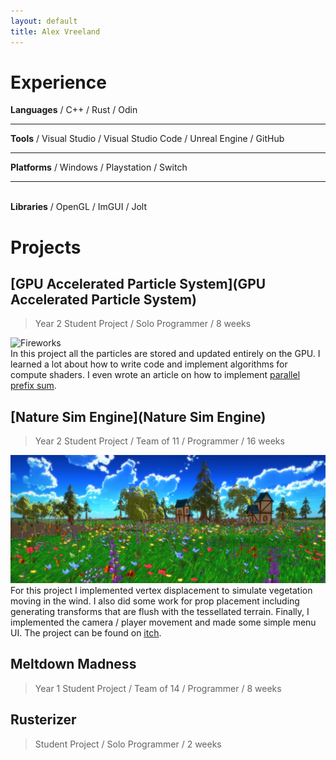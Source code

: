```yaml
---
layout: default
title: Alex Vreeland
---
```

# Experience

**Languages** / C++ / Rust / Odin

---

**Tools** / Visual Studio / Visual Studio Code /  Unreal Engine / GitHub

---

**Platforms** / Windows / Playstation / Switch

---
\
**Libraries** / OpenGL / ImGUI / Jolt 

# Projects

## [GPU Accelerated Particle System](GPU Accelerated Particle System)
> Year 2 Student Project / Solo Programmer / 8 weeks

![Fireworks](assets/fireworks.gif)\
In this project all the particles are stored and updated entirely on the GPU. I learned a lot about how to write code and implement algorithms for compute shaders. I even wrote an article on how to implement [parallel prefix sum](/2024/04/12/parallel-prefix-sum).

## [Nature Sim Engine](Nature Sim Engine)
>Year 2 Student Project / Team of 11 / Programmer / 16 weeks

![Blossom Screen Shot](assets/flowers.png)For this project I implemented vertex displacement to simulate vegetation moving in the wind. I also did some work for prop placement including generating transforms that are flush with the tessellated terrain. Finally, I implemented the camera / player movement and made some simple menu UI. The project can be found on [itch](https://buas.itch.io/blossom-engine).

## Meltdown Madness
> Year 1 Student Project / Team of 14 / Programmer / 8 weeks


## Rusterizer
> Student Project / Solo Programmer / 2 weeks